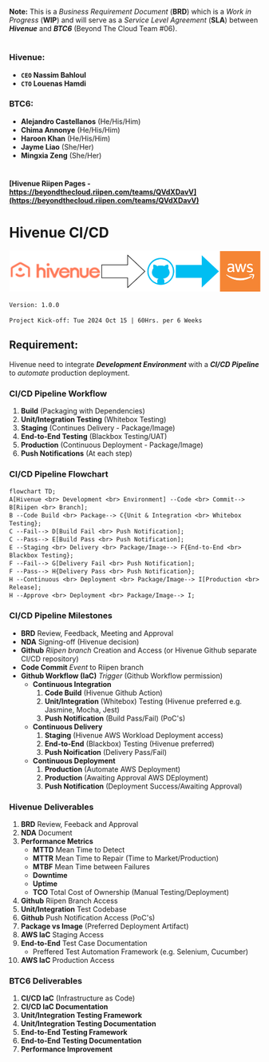 
**Note:** This is a *Business Requirement Document* (**BRD**) which is a *Work in Progress* (**WIP**) and will serve as a *Service Level Agreement* (**SLA**) between ***Hivenue*** and ***BTC6*** (Beyond The Cloud Team #06).

#
### Hivenue:
- **`CEO` Nassim Bahloul**
- **`CTO` Louenas Hamdi**

### BTC6:
- **Alejandro Castellanos** (He/His/Him)
- **Chima Annonye** (He/His/Him)
- **Haroon Khan** (He/His/Him)
- **Jayme Liao** (She/Her)
- **Mingxia Zeng** (She/Her)

#
#### [Hivenue Riipen Pages - https://beyondthecloud.riipen.com/teams/QVdXDavV](https://beyondthecloud.riipen.com/teams/QVdXDavV)

# Hivenue CI/CD
![Hivenue CI/CD Pipeline](hivenue_cicd.svg)

`Version: 1.0.0`

`Project Kick-off: Tue 2024 Oct 15 | 60Hrs. per 6 Weeks`

## Requirement:
Hivenue need to integrate ***Development Environment*** with a ***CI/CD Pipeline*** to *automate* production deployment.

### CI/CD Pipeline Workflow
1. **Build** (Packaging with Dependencies)
2. **Unit/Integration Testing** (Whitebox Testing)
3. **Staging** (Continues Delivery - Package/Image)
4. **End-to-End Testing** (Blackbox Testing/UAT)
5. **Production** (Continuous Deployment - Package/Image)
6. **Push Notifications** (At each step)

### CI/CD Pipeline Flowchart
```mermaid
flowchart TD;
A[Hivenue <br> Development <br> Environment] --Code <br> Commit--> B[Riipen <br> Branch];
B --Code Build <br> Package--> C{Unit & Integration <br> Whitebox Testing};
C --Fail--> D[Build Fail <br> Push Notification];
C --Pass--> E[Build Pass <br> Push Notification];
E --Staging <br> Delivery <br> Package/Image--> F{End-to-End <br> Blackbox Testing};
F --Fail--> G[Delivery Fail <br> Push Notification];
F --Pass--> H{Delivery Pass <br> Push Notification};
H --Continuous <br> Deployment <br> Package/Image--> I[Production <br> Release];
H --Approve <br> Deployment <br> Package/Image--> I;
```

### CI/CD Pipeline Milestones
- **BRD** Review, Feedback, Meeting and Approval
- **NDA** Signing-off (Hivenue decision)
- **Github** *Riipen branch* Creation and Access (or Hivenue Github separate CI/CD repository)
- **Code Commit** *Event* to Riipen branch
- **Github Workflow (IaC)** *Trigger* (Github Workflow permission)
    - **Continuous Integration**
        1. **Code Build** (Hivenue Github Action)
        2. **Unit/Integration** (Whitebox) Testing (Hivenue preferred e.g. Jasmine, Mocha, Jest)
        3. **Push Notification** (Build Pass/Fail) (PoC's)
    - **Continuous Delivery**
        1. **Staging** (Hivenue AWS Workload Deployment access)
        2. **End-to-End** (Blackbox) Testing (Hivenue preferred)
        3. **Push Noification** (Delivery Pass/Fail)
    - **Continuous Deployment**
        1. **Production** (Automate AWS Deployment)
        2. **Production** (Awaiting Approval AWS DEployment)
        3. **Push Notification** (Deployment Success/Awaiting Approval)

### Hivenue Deliverables
1. **BRD** Review, Feeback and Approval
2. **NDA** Document
3. **Performance Metrics**
    - **MTTD** Mean Time to Detect
    - **MTTR** Mean Time to Repair (Time to Market/Production)
    - **MTBF** Mean Time between Failures
    - **Downtime**
    - **Uptime**
    - **TCO** Total Cost of Ownership (Manual Testing/Deployment)
4. **Github** Riipen Branch Access
5. **Unit/Integration** Test Codebase
6. **Github** Push Notification Access (PoC's)
7. **Package vs Image** (Preferred Deployment Artifact)
8. **AWS IaC** Staging Access
9. **End-to-End** Test Case Documentation
    - Preffered Test Automation Framework (e.g. Selenium, Cucumber)
10. **AWS IaC** Production Access

### BTC6 Deliverables
1. **CI/CD IaC** (Infrastructure as Code)
2. **CI/CD IaC Documentation**
3. **Unit/Integration Testing Framework**
4. **Unit/Integration Testing Documentation**
5. **End-to-End Testing Framework**
6. **End-to-End Testing Documentation**
7. **Performance Improvement**
